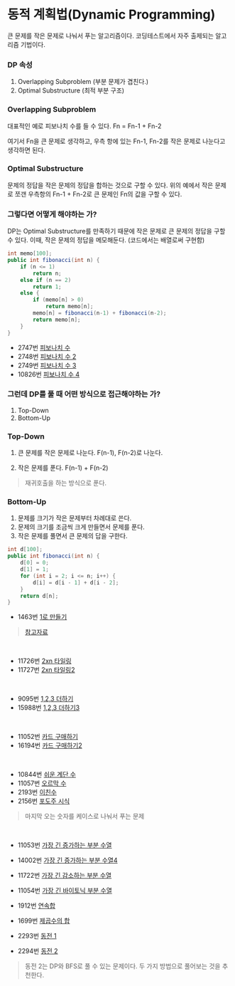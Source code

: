 # 동적 계획법(Dynamic Programming)

큰 문제를 작은 문제로 나눠서 푸는 알고리즘이다.
코딩테스트에서 자주 출제되는 알고리즘 기법이다.

### DP 속성

1. Overlapping Subproblem (부분 문제가 겹친다.)
2. Optimal Substructure (최적 부분 구조)

### Overlapping Subproblem

대표적인 예로 피보나치 수를 들 수 있다.
Fn = Fn-1 + Fn-2

여기서 Fn을 큰 문제로 생각하고, 우측 항에 있는 Fn-1, Fn-2를 작은 문제로 나눈다고 생각하면 된다.

### Optimal Substructure

문제의 정답을 작은 문제의 정답을 합하는 것으로 구할 수 있다.
위의 예에서 작은 문제로 쪼갠 우측항의 Fn-1 + Fn-2로 큰 문제인 Fn의 값을 구할 수 있다.

### 그렇다면 어떻게 해야하는 가?

DP는 Optimal Substructure를 만족하기 때문에 작은 문제로 큰 문제의 정답을 구할 수 있다.
이때, 작은 문제의 정답을 메모해둔다. (코드에서는 배열로써 구현함)

```java
int memo[100];
public int fibonacci(int n) {
    if (n <= 1)
        return n;
    else if (n == 2)
        return 1;
    else {
        if (memo[n] > 0)
            return memo[n];
        memo[n] = fibonacci(n-1) + fibonacci(n-2);
        return memo[n];
    }
}
```

- 2747번 [피보나치 수](https://www.acmicpc.net/problem/2747)
- 2748번 [피보나치 수 2](https://www.acmicpc.net/problem/2748)
- 2749번 [피보나치 수 3](https://www.acmicpc.net/problem/2749)
- 10826번 [피보나치 수 4](https://www.acmicpc.net/problem/10826)

### 그런데 DP를 풀 때 어떤 방식으로 접근해야하는 가?

1. Top-Down
2. Bottom-Up

### Top-Down

1. 큰 문제를 작은 문제로 나눈다.
F(n-1), F(n-2)로 나눈다.

2. 작은 문제를 푼다.
F(n-1) + F(n-2)

> 재귀호출을 하는 방식으로 푼다.

### Bottom-Up

1. 문제를 크기가 작은 문제부터 차례대로 쓴다.
2. 문제의 크기를 조금씩 크게 만들면서 문제를 푼다.
3. 작은 문제를 풀면서 큰 문제의 답을 구한다.

```java
int d[100];
public int fibonacci(int n) {
    d[0] = 0;
    d[1] = 1;
    for (int i = 2; i <= n; i++) {
        d[i] = d[i - 1] + d[i - 2];
    }
    return d[n];
}
```

- 1463번 [1로 만들기](https://www.acmicpc.net/problem/1463)

> [참고자료](https://m.blog.naver.com/PostView.nhn?blogId=occidere&logNo=220787315353&proxyReferer=https%3A%2F%2Fwww.google.com%2F)

<br >

- 11726번 [2xn 타일링](https://www.acmicpc.net/problem/11726)
- 11727번 [2xn 타일링2](https://www.acmicpc.net/problem/11727)

<br >

- 9095번 [1,2,3 더하기](https://www.acmicpc.net/problem/9095)
- 15988번 [1,2,3 더하기3](https://www.acmicpc.net/problem/15988)

<br >

- 11052번 [카드 구매하기](https://www.acmicpc.net/problem/11052)
- 16194번 [카드 구매하기2](https://www.acmicpc.net/problem/16194)

<br >

- 10844번 [쉬운 계단 수](https://www.acmicpc.net/problem/10844)
- 11057번 [오르막 수](https://www.acmicpc.net/problem/11057)
- 2193번 [이친수](https://www.acmicpc.net/problem/2193)
- 2156번 [포도주 시식](https://www.acmicpc.net/problem/2156)

> 마지막 오는 숫자를 케이스로 나눠서 푸는 문제

<br >

- 11053번 [가장 긴 증가하는 부분 수열](https://www.acmicpc.net/problem/11053)
- 14002번 [가장 긴 증가하는 부분 수열4](https://www.acmicpc.net/problem/14002)
- 11722번 [가장 긴 감소하는 부분 수열](https://www.acmicpc.net/problem/11722)
- 11054번 [가장 긴 바이토닉 부분 수열](https://www.acmicpc.net/problem/11054)
- 1912번 [연속합](https://www.acmicpc.net/problem/1912)
- 1699번 [제곱수의 합](https://www.acmicpc.net/problem/1699)

- 2293번 [동전 1](https://www.acmicpc.net/problem/2293)
- 2294번 [동전 2](https://www.acmicpc.net/problem/2294)

> 동전 2는 DP와 BFS로 풀 수 있는 문제이다. 두 가지 방법으로 풀어보는 것을 추천한다.
